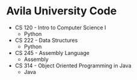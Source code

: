 # Avila University Code

- CS 120 - Intro to Computer Science I
  - Python
- CS 222 - Data Structures
  - Python
- CS 245 - Assembly Language
  - Assembly
- CS 314 - Object Oriented Programming in Java
  - Java
